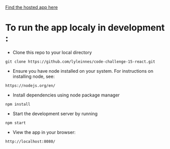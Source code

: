 [Find the hosted app here](https://lyleinnes.github.io/code-challenge-15-react/)

# To run the app localy in development :

* Clone this repo to your local directory
```
git clone https://github.com/lyleinnes/code-challenge-15-react.git
```
* Ensure you have node installed on your system. For instructions on installing node, see:
```
https://nodejs.org/en/
```
* Install dependencies using node package manager 
```
npm install
```
* Start the development server by running 
```
npm start
```
* View the app in your browser:
```
http://localhost:8080/
```